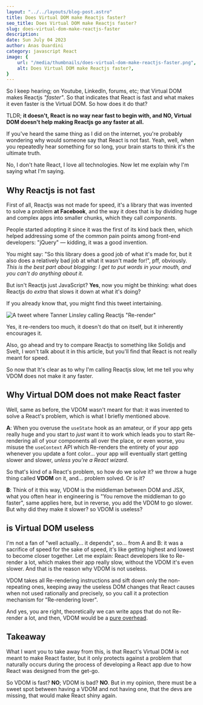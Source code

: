 ```yaml
---
layout: "../../layouts/blog-post.astro"
title: Does Virtual DOM make Reactjs faster?
seo_title: Does Virtual DOM make Reactjs faster?
slug: does-virtual-dom-make-reactjs-faster
description: 
date: Sun July 04 2023
author: Anas Ouardini
category: javascript React
image: {
    url: "/media/thumbnails/does-virtual-dom-make-reactjs-faster.png",
    alt: Does Virtual DOM make Reactjs faster?,
}
---
```


So I keep hearing; on Youtube, LinkedIn, forums, etc; that Virtual DOM makes Reactjs *"faster"*. So that indicates that React is fast and what makes it even faster is the Virtual DOM. So how does it do that?

TLDR; **it doesn't, React is no way near fast to begin with, and NO, Virtual DOM doesn't help making Reactjs go any faster at all.**

If you've heard the same thing as I did on the internet, you're probably wondering why would someone say that React is not fast. Yeah, well, when you repeatedly hear something for so long, your brain starts to think it's the ultimate truth.

No, I don't hate React, I love all technologies. Now let me explain why I'm saying what I'm saying.

## Why Reactjs is not fast

First of all, Reactjs was not made for speed, it's a library that was invented to solve a problem **at Facebook**, and the way it does that is by dividing huge and complex apps into smaller chunks, which they call *components*.

People started adopting it since it was the first of its kind back then, which helped addressing some of the common pain points among front-end developers: "jQuery" — kidding, it was a good invention.

You might say: "So this library does a good job of what it's made for, but it also does a relatively bad job at what it wasn't made for!", pff, obviously. *This is the best part about blogging: I get to put words in your mouth, and you can't do anything about it.*

But isn't Reactjs just JavaScript? **Yes**, now you might be thinking: what does Reactjs do *extra* that slows it down at what it's doing?

If you already know that, you might find this tweet intertaining.

![A tweet where Tanner Linsley calling Reactjs "Re-render"](/media/react-should-have-been-called-re-render.png)

Yes, it re-renders too much, it doesn't do that on itself, but it inherently encourages it.

Also, go ahead and try to compare Reactjs to something like Solidjs and Svelt, I won't talk about it in this article, but you'll find that React is not really meant for speed.

So now that It's clear as to why I'm calling Reactjs slow, let me tell you why VDOM does not make it any faster.

## Why Virtual DOM does not make React faster

Well, same as before, the VDOM wasn't meant for that: it was invented to solve a React's problem, which is what I briefly mentioned above.

**A**: When you overuse the `useState` hook as an amateur, or if your app gets really huge and you start to *just* want it to work which leads you to start Re-rendering all of your components all over the place, or even worse, you misuse the `useContext` API which Re-renders the entirety of your app whenever you update a font color... your app will eventually start getting slower and slower, *unless you're a React wizard*.

So that's kind of a React's problem, so how do we solve it? we throw a huge thing called **VDOM** on it, and... problem solved. Or is it?

**B**: Think of it this way, VDOM is the middleman between DOM and JSX, what you often hear in engineering is "You remove the middleman to go faster", same applies here, but in reverse, you add the VDOM to go slower. But why did they make it slower? so VDOM is useless?

## is Virtual DOM useless

I'm not a fan of "well actually... it depends", so... from A and B: it was a sacrifice of speed for the sake of speed, it's like getting highest and lowest to become closer together. Let me explain: React developers like to Re-render a lot, which makes their app really slow, without the VDOM it's even slower. And that is the reason why VDOM is not useless.

VDOM takes all Re-rendering instructions and sift down only the non-repeating ones, keeping away the useless DOM changes that React causes when not used rationally and precisely, so you call it a protection mechanism for "Re-rendering lover".

And yes, you are right, theoretically we can write apps that do not Re-render a lot, and then, VDOM would be a [pure overhead](https://svelte.dev/blog/virtual-dom-is-pure-overhead).

## Takeaway

What I want you to take away from this, is that React's Virtual DOM is not meant to make React faster, but it only protects against a problem that naturally occurs during the process of developing a React app due to how React was designed from the get-go.

So VDOM is fast? **NO**; VDOM is bad? **NO**. But in my opinion, there must be a sweet spot between having a VDOM and not having one, that the devs are missing, that would make React shiny again.